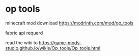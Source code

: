 # op tools
minecraft mod download https://modrinth.com/mod/op_tools

fabric api requerd



read the wiki to https://game-mods-studio.github.io/wikis/Op_tools/Op_tools.html
